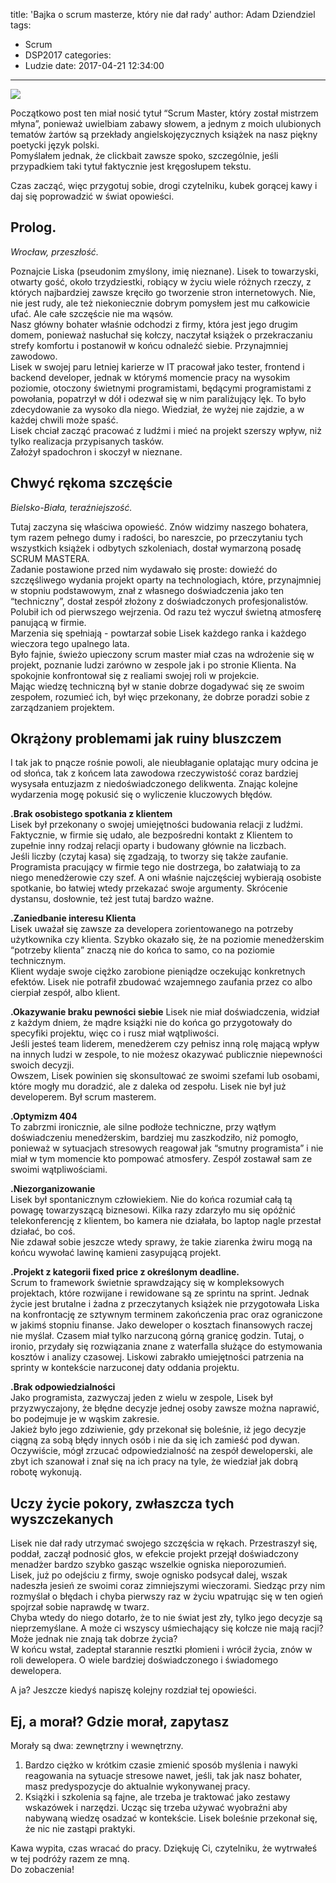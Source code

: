 title: 'Bajka o scrum masterze, który nie dał rady'
author: Adam Dziendziel
tags:
  - Scrum
  - DSP2017
categories:
  - Ludzie
date: 2017-04-21 12:34:00
---
![](/images/bajka-sm-breakdancing.jpeg)

Początkowo post ten miał nosić  tytuł “Scrum Master, który został mistrzem młyna”, ponieważ uwielbiam zabawy słowem, a jednym z moich ulubionych tematów żartów są przekłady angielskojęzycznych książek na nasz piękny poetycki  język polski.  
Pomyślałem jednak, że clickbait zawsze spoko, szczególnie, jeśli przypadkiem taki tytuł faktycznie jest kręgosłupem tekstu.

Czas zacząć, więc przygotuj sobie, drogi czytelniku, kubek gorącej kawy i daj się poprowadzić w świat opowieści.

## Prolog.
_Wrocław, przeszłość._ 

Poznajcie Liska (pseudonim zmyślony, imię nieznane). Lisek to towarzyski, otwarty gość, około trzydziestki, robiący w życiu wiele różnych rzeczy, z których najbardziej zawsze kręciło go tworzenie stron internetowych. Nie, nie jest rudy, ale też niekoniecznie dobrym pomysłem jest mu całkowicie ufać. Ale całe szczęście nie ma wąsów.    
Nasz główny bohater właśnie odchodzi z firmy, która jest jego drugim domem, ponieważ nasłuchał się kołczy, naczytał książek o przekraczaniu strefy komfortu i postanowił w końcu odnaleźć siebie. Przynajmniej zawodowo.     
Lisek w swojej paru letniej karierze w IT pracował jako tester, frontend i backend developer, jednak w którymś momencie pracy na wysokim poziomie, otoczony świetnymi programistami, będącymi programistami z powołania, popatrzył w dół i odezwał się w nim paraliżujący lęk. To było zdecydowanie za wysoko dla niego. Wiedział, że wyżej nie zajdzie, a w każdej chwili może spaść.   
Lisek chciał zacząć pracować z ludźmi i mieć na projekt szerszy wpływ, niż tylko  realizacja przypisanych tasków.     
Założył spadochron i skoczył w nieznane.

## Chwyć rękoma szczęście
_Bielsko-Biała, teraźniejszość._

Tutaj zaczyna się właściwa opowieść.  Znów widzimy naszego bohatera, tym razem pełnego dumy i radości, bo nareszcie, po przeczytaniu tych wszystkich książek i odbytych szkoleniach, dostał wymarzoną posadę SCRUM MASTERA.    
Zadanie postawione przed nim wydawało się proste: dowieźć do szczęśliwego wydania projekt oparty na technologiach, które, przynajmniej w stopniu podstawowym, znał z własnego doświadczenia jako ten “techniczny”, dostał zespół złożony z doświadczonych profesjonalistów. Polubił ich od pierwszego wejrzenia. Od razu też wyczuł świetną atmosferę panującą w firmie.    
Marzenia się spełniają - powtarzał sobie Lisek każdego ranka i każdego wieczora tego upalnego lata.   
Było fajnie, świeżo upieczony scrum master miał czas na wdrożenie się w projekt, poznanie ludzi zarówno w zespole jak i po stronie Klienta. Na spokojnie konfrontował się z realiami swojej roli w projekcie.   
Mając wiedzę techniczną był w stanie dobrze dogadywać się ze swoim zespołem, rozumieć ich, był więc przekonany, że dobrze poradzi sobie z zarządzaniem projektem.

## Okrążony problemami jak ruiny bluszczem
I tak jak to pnącze rośnie powoli, ale nieubłaganie oplatając mury odcina je od słońca, tak z końcem lata zawodowa rzeczywistość coraz bardziej wysysała entuzjazm z niedoświadczonego delikwenta. Znając kolejne wydarzenia mogę pokusić się o wyliczenie kluczowych błędów.

__.Brak osobistego spotkania z klientem__  
Lisek był przekonany o swojej umiejętności budowania relacji z ludźmi.    Faktycznie, w firmie się udało, ale bezpośredni kontakt z Klientem to zupełnie inny rodzaj relacji oparty  i budowany głównie na liczbach.   
Jeśli liczby (czytaj kasa) się zgadzają, to tworzy się także zaufanie. Programista pracujący w firmie tego nie dostrzega, bo załatwiają to za niego menedżerowie czy szef. A oni właśnie najczęściej wybierają osobiste spotkanie, bo łatwiej wtedy przekazać swoje argumenty. Skrócenie dystansu, dosłownie, też jest tutaj bardzo ważne.

__.Zaniedbanie interesu Klienta__   
Lisek uważał się zawsze za developera zorientowanego na potrzeby użytkownika czy klienta. Szybko okazało się, że na poziomie menedżerskim “potrzeby klienta” znaczą nie do końca to samo, co na poziomie technicznym.   
Klient wydaje swoje ciężko zarobione pieniądze oczekując konkretnych efektów. Lisek nie potrafił zbudować wzajemnego zaufania przez co albo cierpiał zespół, albo klient.


__.Okazywanie braku pewności siebie__
Lisek nie miał doświadczenia, widział z każdym dniem, że mądre książki nie do końca go przygotowały do specyfiki projektu, więc co i rusz miał wątpliwości.   
Jeśli jesteś team liderem, menedżerem czy pełnisz inną rolę mającą wpływ na innych ludzi w zespole, to nie możesz okazywać publicznie niepewności swoich decyzji.    
Owszem, Lisek powinien się skonsultować ze swoimi szefami lub osobami, które mogły mu doradzić, ale z daleka od zespołu. Lisek nie był już developerem. Był scrum masterem.

__.Optymizm 404__  
To zabrzmi ironicznie, ale silne podłoże techniczne, przy wątłym doświadczeniu menedżerskim, bardziej mu zaszkodziło, niż pomogło, ponieważ w sytuacjach stresowych reagował jak “smutny programista” i nie miał w tym momencie kto pompować atmosfery. Zespół zostawał sam ze swoimi wątpliwościami.

__.Niezorganizowanie__   
Lisek był spontanicznym człowiekiem. Nie do końca rozumiał całą tą powagę towarzyszącą biznesowi. Kilka razy zdarzyło mu się opóźnić telekonferencję z klientem, bo kamera nie działała, bo laptop nagle przestał działać, bo coś.    
Nie zdawał sobie jeszcze wtedy sprawy, że takie ziarenka żwiru mogą na końcu wywołać lawinę kamieni zasypującą projekt.

__.Projekt z kategorii fixed price z określonym deadline.__  
Scrum to framework świetnie sprawdzający się w kompleksowych projektach, które rozwijane i rewidowane są ze sprintu na sprint. Jednak życie jest brutalne i żadna z przeczytanych książek nie przygotowała Liska na konfrontację ze sztywnym terminem zakończenia prac oraz ograniczone w jakimś stopniu finanse. Jako deweloper o kosztach finansowych raczej nie myślał. Czasem miał tylko narzuconą górną granicę godzin. Tutaj, o ironio, przydały się rozwiązania znane z waterfalla służące do estymowania kosztów i analizy czasowej. Liskowi zabrakło umiejętności patrzenia na sprinty w kontekście narzuconej daty oddania projektu.

__.Brak odpowiedzialności__   
Jako programista, zazwyczaj jeden z wielu w zespole, Lisek był przyzwyczajony, że błędne decyzje jednej osoby zawsze można naprawić, bo podejmuje je w wąskim zakresie.     
Jakież było jego zdziwienie, gdy przekonał się boleśnie, iż jego decyzje ciągną za sobą błędy innych osób i nie da się ich zamieść pod dywan. Oczywiście, mógł zrzucać odpowiedzialność na zespół deweloperski, ale zbyt ich szanował i znał się na ich pracy na tyle, że wiedział jak dobrą robotę wykonują.


## Uczy życie pokory, zwłaszcza tych wyszczekanych
Lisek nie dał rady utrzymać swojego szczęścia w rękach. Przestraszył się, poddał, zaczął podnosić głos, w efekcie projekt przejął doświadczony menadżer bardzo szybko gasząc wszelkie ogniska nieporozumień.    
Lisek, już po odejściu z firmy, swoje ognisko podsycał dalej, wszak nadeszła jesień ze swoimi coraz zimniejszymi wieczorami. Siedząc przy nim rozmyślał o błędach i chyba pierwszy raz w życiu wpatrując się w ten ogień spojrzał sobie naprawdę w twarz.    
Chyba wtedy do niego dotarło, że to nie świat jest zły, tylko jego decyzje są nieprzemyślane. A może ci wszyscy uśmiechający się kołcze nie mają racji? Może jednak nie znają tak dobrze życia?   
W końcu wstał, zadeptał starannie resztki płomieni i wrócił życia, znów w roli dewelopera. O wiele bardziej doświadczonego i świadomego dewelopera.  

A ja?  Jeszcze kiedyś napiszę kolejny rozdział tej opowieści.

## Ej, a morał? Gdzie morał, zapytasz
Morały są dwa: zewnętrzny i wewnętrzny.   
1. Bardzo ciężko w krótkim czasie zmienić sposób myślenia i nawyki reagowania na sytuacje stresowe nawet, jeśli, tak jak nasz bohater, masz predyspozycje do aktualnie wykonywanej pracy.
2. Książki i szkolenia są fajne, ale trzeba je traktować jako zestawy wskazówek i narzędzi. Ucząc się trzeba używać wyobraźni aby nabywaną wiedzę osadzać w kontekście. Lisek boleśnie przekonał się, że nic nie zastąpi praktyki.

Kawa wypita, czas wracać do pracy. Dziękuję Ci, czytelniku, że wytrwałeś w tej podróży razem ze mną.     
Do zobaczenia!
